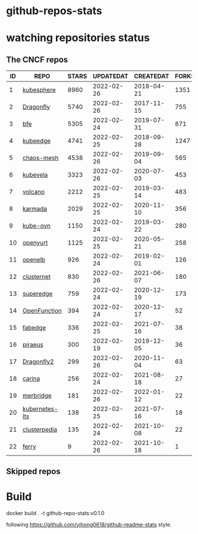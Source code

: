 # github-repos-stats

# watching repositories status
<!--START_SECTION:github_repos-->
## The CNCF repos
| ID |                              REPO                               | STARS | UPDATEDAT  | CREATEDAT  | FORKSCOUNT |
|----|-----------------------------------------------------------------|-------|------------|------------|------------|
|  1 | [kubesphere](https://github.com/kubesphere/kubesphere)          |  8960 | 2022-02-26 | 2018-04-21 |       1351 |
|  2 | [Dragonfly](https://github.com/dragonflyoss/Dragonfly)          |  5740 | 2022-02-26 | 2017-11-15 |        755 |
|  3 | [bfe](https://github.com/bfenetworks/bfe)                       |  5305 | 2022-02-24 | 2019-07-31 |        871 |
|  4 | [kubeedge](https://github.com/kubeedge/kubeedge)                |  4741 | 2022-02-25 | 2018-09-28 |       1247 |
|  5 | [chaos-mesh](https://github.com/chaos-mesh/chaos-mesh)          |  4538 | 2022-02-26 | 2019-09-04 |        565 |
|  6 | [kubevela](https://github.com/oam-dev/kubevela)                 |  3323 | 2022-02-26 | 2020-07-03 |        453 |
|  7 | [volcano](https://github.com/volcano-sh/volcano)                |  2212 | 2022-02-25 | 2019-03-14 |        483 |
|  8 | [karmada](https://github.com/karmada-io/karmada)                |  2029 | 2022-02-25 | 2020-11-10 |        356 |
|  9 | [kube-ovn](https://github.com/kubeovn/kube-ovn)                 |  1150 | 2022-02-24 | 2019-03-22 |        280 |
| 10 | [openyurt](https://github.com/openyurtio/openyurt)              |  1125 | 2022-02-25 | 2020-05-21 |        258 |
| 11 | [openelb](https://github.com/openelb/openelb)                   |   926 | 2022-02-24 | 2019-02-01 |        126 |
| 12 | [clusternet](https://github.com/clusternet/clusternet)          |   830 | 2022-02-26 | 2021-06-07 |        180 |
| 13 | [superedge](https://github.com/superedge/superedge)             |   759 | 2022-02-24 | 2020-12-19 |        173 |
| 14 | [OpenFunction](https://github.com/OpenFunction/OpenFunction)    |   394 | 2022-02-24 | 2020-12-17 |         52 |
| 15 | [fabedge](https://github.com/FabEdge/fabedge)                   |   336 | 2022-02-25 | 2021-07-16 |         38 |
| 16 | [piraeus](https://github.com/piraeusdatastore/piraeus)          |   300 | 2022-02-19 | 2019-12-05 |         36 |
| 17 | [Dragonfly2](https://github.com/dragonflyoss/Dragonfly2)        |   299 | 2022-02-26 | 2020-11-04 |         63 |
| 18 | [carina](https://github.com/carina-io/carina)                   |   256 | 2022-02-24 | 2021-08-18 |         27 |
| 19 | [merbridge](https://github.com/merbridge/merbridge)             |   181 | 2022-02-26 | 2022-01-12 |         22 |
| 20 | [kubernetes-lts](https://github.com/klts-io/kubernetes-lts)     |   138 | 2022-02-25 | 2021-07-16 |         18 |
| 21 | [clusterpedia](https://github.com/clusterpedia-io/clusterpedia) |   135 | 2022-02-24 | 2021-10-08 |         22 |
| 22 | [ferry](https://github.com/ferry-proxy/ferry)                   |     9 | 2022-02-26 | 2021-10-18 |          1 |



## Skipped repos
<!--END_SECTION:github_repos-->

# Build

docker build . -t github-repo-stats:v0.1.0

following https://github.com/yihong0618/github-readme-stats style.
